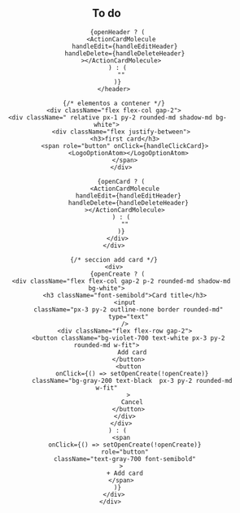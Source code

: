  <div className="w-72 flex flex-col rounded-md shadow-md p-4 bg-slate-100 gap-2">
        <header className="relative w-full ">
          <div className="flex justify-between">
            <h2 className="font-semibold">To do</h2>
            <span role="button" onClick={handleClickHeader}>
              <LogoOptionAtom></LogoOptionAtom>
            </span>
          </div>

          {openHeader ? (
            <ActionCardMolecule
              handleEdit={handleEditHeader}
              handleDelete={handleDeleteHeader}
            ></ActionCardMolecule>
          ) : (
            ""
          )}
        </header>

        {/* elementos a contener */}
        <div className="flex flex-col gap-2">
          <div className=" relative px-1 py-2 rounded-md shadow-md bg-white">
            <div className="flex justify-between">
              <h3>first card</h3>
              <span role="button" onClick={handleClickCard}>
                <LogoOptionAtom></LogoOptionAtom>
              </span>
            </div>

            {openCard ? (
              <ActionCardMolecule
                handleEdit={handleEditHeader}
                handleDelete={handleDeleteHeader}
              ></ActionCardMolecule>
            ) : (
              ""
            )}
          </div>
        </div>

        {/* seccion add card */}
        <div>
          {openCreate ? (
            <div className="flex flex-col gap-2 p-2 rounded-md shadow-md bg-white">
              <h3 className="font-semibold">Card title</h3>
              <input
                className="px-3 py-2 outline-none border rounded-md"
                type="text"
              />
              <div className="flex flex-row gap-2">
                <button className="bg-violet-700 text-white px-3 py-2 rounded-md w-fit">
                  Add card
                </button>
                <button
                  onClick={() => setOpenCreate(!openCreate)}
                  className="bg-gray-200 text-black  px-3 py-2 rounded-md w-fit"
                >
                  Cancel
                </button>
              </div>
            </div>
          ) : (
            <span
              onClick={() => setOpenCreate(!openCreate)}
              role="button"
              className="text-gray-700 font-semibold"
            >
              + Add card
            </span>
          )}
        </div>
      </div>
